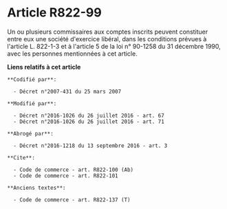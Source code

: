 # Article R822-99

Un ou plusieurs commissaires aux comptes inscrits peuvent constituer entre eux une société d'exercice libéral, dans les
conditions prévues à l'article L. 822-1-3 et à l'article 5 de la loi n° 90-1258 du 31 décembre 1990, avec les personnes
mentionnées à cet article.

**Liens relatifs à cet article**

	**Codifié par**:

	  - Décret n°2007-431 du 25 mars 2007

	**Modifié par**:

	  - Décret n°2016-1026 du 26 juillet 2016 - art. 67
	  - Décret n°2016-1026 du 26 juillet 2016 - art. 71

	**Abrogé par**:

	  - Décret n°2016-1218 du 13 septembre 2016 - art. 3

	**Cite**:

	  - Code de commerce - art. R822-100 (Ab)
	  - Code de commerce - art. R822-101

	**Anciens textes**:

	  - Code de commerce - art. R822-137 (T)
